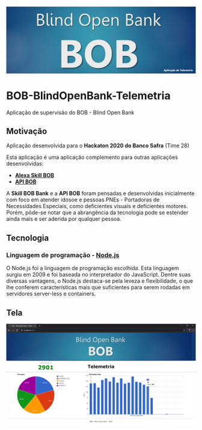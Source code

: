 ![LOGO](https://github.com/wilfaustino/BOB-BlindOpenBank-Telemetria/blob/master/images/img-logo-telemetria.jpg?raw=true)
 
# BOB-BlindOpenBank-Telemetria
Aplicação de supervisão do BOB - Blind Open Bank

## Motivação
Aplicação desenvolvida para o **Hackaton 2020 do Banco Safra** (Time 28)

Esta aplicação é uma aplicação complemento para outras aplicações desenvolvidas:
- [**Alexa Skill BOB**](https://github.com/wilfaustino/BOB-BlindOpenBank-AlexaSkill)
- [**API BOB**](https://github.com/Gabriel94Dantas/BOB-BlindOpenBank-API)

A **Skill BOB Bank** e a **API BOB** foram pensadas e desenvolvidas inicialmente com foco em atender idosoe e pessoas PNEs - Portadoras de Necessidades Especiais, como deficientes visuais e deficientes motores. Porém, pôde-se notar que a abrangência da tecnologia pode se estender ainda mais e ser aderida por qualquer pessoa.

## Tecnologia

### Linguagem de programação - [Node.js](https://nodejs.org)
O Node.js foi a linguagem de programação escolhida. Esta linguagem surgiu em 2009 e foi baseada no interpretador do JavaScript. Dentre suas diversas vantagens, o Node.js destaca-se pela leveza e flexibilidade, o que lhe conferem características mais que suficientes para serem rodadas em servidores server-less e containers.

## Tela
![LOGO](https://github.com/wilfaustino/BOB-BlindOpenBank-Telemetria/blob/master/images/tela.png?raw=true)